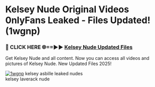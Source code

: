 # Kelsey Nude Original Videos 0nlyFans Leaked - Files Updated! (1wgnp)

<h3>🔴 CLICK HERE 🌐==►► <a href="https://tinyurl.com/52m3yx9h" rel="nofollow">Kelsey Nude Updated Files</a></h3>

Get Kelsey Nude and all content. Now you can access all videos and pictures of Kelsey Nude. New Updated Files 2025!

[![1wgnp](https://i.imgur.com/TnHtlc8.gif)](https://tinyurl.com/52m3yx9h)
kelsey asbille leaked nudes<br>
kelsey laverack nude